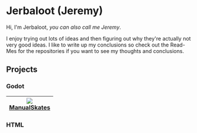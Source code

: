 # Jerbaloot (Jeremy)
Hi, I'm Jerbaloot, *you can also call me Jeremy*.

I enjoy trying out lots of ideas and then figuring out why they're actually not very good ideas. I like to write up my conclusions so check out the Read-Mes for the repositories if you want to see my thoughts and conclusions.

## Projects

### Godot
| <a href="https://github.com/Jerbaloot/ManualSkates"><img style="max-width: 25px;" src="https://i5.walmartimages.com/asr/1a939b24-1296-49ec-86f4-0ced1971a870_1.a02fa62043c687f3a47bccb764caba11.jpeg"><br>ManualSkates</a> |
| -------- |

### HTML


<!--
**Jerbaloot/Jerbaloot** is a ✨ _special_ ✨ repository because its `README.md` (this file) appears on your GitHub profile.

Here are some ideas to get you started:

- 🔭 I’m currently working on ...
- 🌱 I’m currently learning ...
- 👯 I’m looking to collaborate on ...
- 🤔 I’m looking for help with ...
- 💬 Ask me about ...
- 📫 How to reach me: ...
- 😄 Pronouns: ...
- ⚡ Fun fact: ...
-->
#
